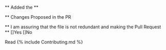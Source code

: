 ** Added the <Filename>**


** Changes Proposed <Describe> in the PR

** I am assuring that the file is not redundant and making the Pull Request **
 []Yes
 []No
 
 Read {% include Contributing.md %}

  

